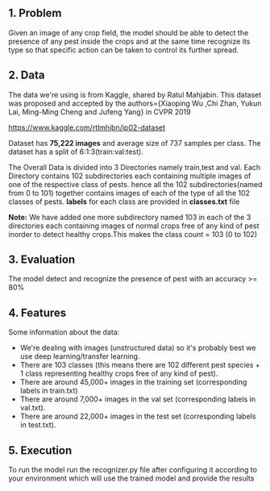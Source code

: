 ## 1. Problem

Given an image of any crop field, the model should be able to detect the presence of any pest inside the crops and at the same time recognize its type so that specific action can be taken to control its further spread.

## 2. Data

The data we're using is from Kaggle, shared by Ratul Mahjabin.
This dataset was proposed and accepted by the authors={Xiaoping Wu ,Chi Zhan, Yukun Lai, Ming-Ming Cheng and Jufeng Yang} in CVPR 2019

https://www.kaggle.com/rtlmhjbn/ip02-dataset

Dataset has **75,222 images** and average size of 737 samples per class. The dataset has a split of 6:1:3(train:val:test).

The Overall Data is divided into 3 Directories namely train,test and val.
Each Directory contains 102 subdirectories each containing multiple images of one of the respective class of pests. hence all the 102 subdirectories(named from 0 to 101) together contains images of each of the type of all the 102 classes of pests.
**labels** for each class are provided in **classes.txt** file

**Note:**
We have added one more subdirectory named 103 in each of the 3 directories each containing images of normal crops free of any kind of pest inorder to detect healthy crops.This makes the class count = 103 (0 to 102)


## 3. Evaluation

The model detect and recognize the presence of pest with an accuracy >= 80%

## 4. Features

Some information about the data:
* We're dealing with images (unstructured data) so it's probably best we use deep learning/transfer learning.
* There are 103 classes (this means there are 102 different pest species + 1 class representing healthy crops free of any kind of pest).
* There are around 45,000+ images in the training set (corresponding labels in train.txt)
* There are around 7,000+ images in the val set (corresponding labels in val.txt).
* There are around 22,000+ images in the test set (corresponding labels in test.txt).
## 5. Execution

To run the model run the recognizer.py file after configuring it according to your environment which will use the trained model and provide the results

